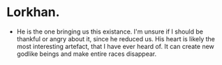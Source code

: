 # Lorkhan.
- He is the one bringing us this existance. I'm unsure if I should be thankful or angry about it, since he reduced us. His heart is likely the most interesting artefact, that I have ever heard of. It can create new godlike beings and make entire races disappear.
